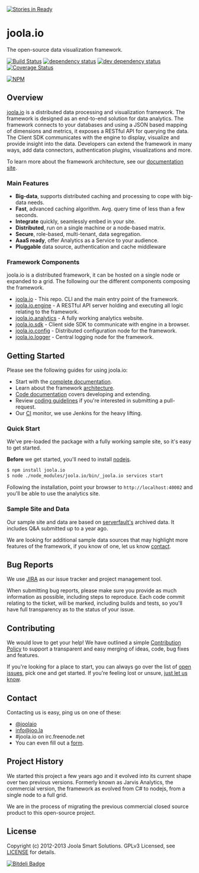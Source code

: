 [![Stories in Ready](https://badge.waffle.io/joola/joola.io.png?label=ready)](https://waffle.io/joola/joola.io)  
# joola.io
The open-source data visualization framework.

[![Build Status][3]][4] [![dependency status][5]][6] [![dev dependency status][7]][8] [![Coverage Status][1]][2]

[![NPM](https://nodei.co/npm/joola.io.png?downloads=true&stars=true)](https://nodei.co/npm/joola.io/)

## Overview
[joola.io][22] is a distributed data processing and visualization framework. The framework is designed as an end-to-end
solution for data analytics. The framework connects to your databases and using a JSON based mapping of dimensions and
metrics, it exposes a RESTful API for querying the data. The Client SDK communicates with the engine to display,
visualize and provide insight into the data. Developers can extend the framework in many ways, add data connectors,
authentication plugins, visualizations and more.

To learn more about the framework architecture, see our [documentation site][25].

### Main Features
- **Big-data**, supports distributed caching and processing to cope with big-data needs.
- **Fast**, advanced caching algorithm. Avg. query time of less than a few seconds.
- **Integrate** quickly, seamlessly embed in your site.
- **Distributed**, run on a single machine or a node-based matrix.
- **Secure**, role-based, multi-tenant, data segregation.
- **AaaS ready**, offer Analytics as a Service to your audience.
- **Pluggable** data source, authentication and cache middleware

### Framework Components
joola.io is a distributed framework, it can be hosted on a single node or expanded to a grid. The following our the
different components composing the framework.
- [joola.io][14] - This repo. CLI and the main entry point of the framework.
- [joola.io.engine][9] - A RESTful API server holding and executing all logic relating to the framework.
- [joola.io.analytics][10] - A fully working analytics website.
- [joola.io.sdk][11] - Client side SDK to communicate with engine in a browser.
- [joola.io.config][12] - Distributed configuration node for the framework.
- [joola.io.logger][13] - Central logging node for the framework.

## Getting Started
Please see the following guides for using joola.io:
- Start with the [complete documentation][25].
- Learn about the framework [architecture][26].
- [Code documentation][28] covers developing and extending.
- Review [coding guidelines][29] if you're interested in submitting a pull-request.
- Our [CI][23] monitor, we use Jenkins for the heavy lifting.

### Quick Start
We've pre-loaded the package with a fully working sample site, so it's easy to get started.

**Before** we get started, you'll need to install [nodejs][15].
```bash
$ npm install joola.io
$ node ./node_modules/joola.io/bin/_joola.io services start
```
Following the installation, point your browser to `http://localhost:40002` and you'll be able to use the analytics site.

### Sample Site and Data
Our sample site and data are based on [serverfault's][16] archived data. It includes Q&A submitted up to a year ago.

We are looking for additional sample data sources that may highlight more features of the framework, if you know of one,
let us know [contact](#Contact).

## Bug Reports
We use [JIRA][17] as our issue tracker and project management tool.

When submitting bug reports, please make sure you provide as much information as possible, including steps to reproduce.
Each code commit relating to the ticket, will be marked, including builds and tests, so you'll have full transparency as
to the status of your issue.

## Contributing
We would love to get your help! We have outlined a simple [Contribution Policy][18] to support a transparent and easy merging
of ideas, code, bug fixes and features.

If you're looking for a place to start, you can always go over the list of [open issues][17], pick one and get started.
If you're feeling lost or unsure, [just let us know](#Contact).

## Contact
Contacting us is easy, ping us on one of these:
- [@joolaio][19]
- [info@joo.la][20]
- #joola.io on irc.freenode.net
- You can even fill out a [form][21].

## Project History
We started this project a few years ago and it evolved into its current shape over two previous versions.
Formerly known as Jarvis Analytics, the commercial version, the framework as evolved from C# to nodejs, from a single node
 to a full grid.

We are in the process of migrating the previous commercial closed source product to this open-source project.

## License
Copyright (c) 2012-2013 Joola Smart Solutions. GPLv3 Licensed, see [LICENSE][24] for details.


[1]: https://coveralls.io/repos/joola/joola.io/badge.png
[2]: https://coveralls.io/r/joola/joola.io
[3]: https://travis-ci.org/joola/joola.io.png
[4]: https://travis-ci.org/joola/joola.io
[5]: https://david-dm.org/joola/joola.io.png
[6]: https://david-dm.org/joola/joola.io
[7]: https://david-dm.org/joola/joola.io/dev-status.png
[8]: https://david-dm.org/joola/joola.io#info=devDependencies
[9]: https://github.com/joola/joola.io.engine
[10]: https://github.com/joola/joola.io.analytics
[11]: https://github.com/joola/joola.io.sdk
[12]: https://github.com/joola/joola.io.config
[13]: https://github.com/joola/joola.io.logger
[14]: https://github.com/joola/joola.io
[15]: http://nodejs.org
[16]: http://serverfault.com/
[17]: https://joolatech.atlassian.net/browse/JARVIS
[18]: https://github.com/joola/joola.io/blob/master/CONTRIBUTING.md
[19]: http://twitter.com/joolaio
[20]: mailto://info@joo.la
[21]: http://joo.la/#contact
[22]: http://joola.io/
[23]: http://ci.joo.la
[24]: https://github.com/joola/joola.io/blob/master/LICENSE.md
[25]: https://joolatech.atlassian.net/wiki/display/JAD/Welcome
[26]: https://joolatech.atlassian.net/wiki/display/JAD/Getting+Started
[27]: https://joolatech.atlassian.net/wiki/display/JAD/Installing+joola.io
[28]: https://joolatech.atlassian.net/wiki/display/JAD/Developers
[29]: https://joolatech.atlassian.net/wiki/display/JAD/Developers/Coding+Guidelines

[![Bitdeli Badge](https://d2weczhvl823v0.cloudfront.net/joola/joola.io/trend.png)](https://bitdeli.com/free "Bitdeli Badge")

